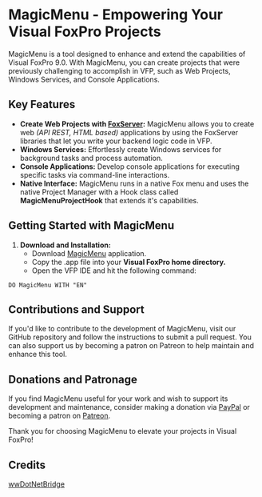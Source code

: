 # MagicMenu - Empowering Your Visual FoxPro Projects

MagicMenu is a tool designed to enhance and extend the capabilities of Visual FoxPro 9.0. With MagicMenu, you can create projects that were previously challenging to accomplish in VFP, such as Web Projects, Windows Services, and Console Applications.

## Key Features

- **Create Web Projects with [FoxServer](https://github.com/VFPLegacy/FoxServer):** MagicMenu allows you to create web _(API REST, HTML based)_ applications by using the FoxServer libraries that let you write your backend logic code in VFP.
- **Windows Services:** Effortlessly create Windows services for background tasks and process automation.
- **Console Applications:** Develop console applications for executing specific tasks via command-line interactions.
- **Native Interface:** MagicMenu runs in a native Fox menu and uses the native Project Manager with a Hook class called **MagicMenuProjectHook** that extends it's capabilities.

## Getting Started with MagicMenu

1. **Download and Installation:**
   - Download [MagicMenu](https://github.com/VFPLegacy/MagicMenu/releases/download/v1.0.1/MagicMenu-v101.app.zip) application.
   - Copy the .app file into your **Visual FoxPro home directory.**
   - Open the VFP IDE and hit the following command:
```xBase
DO MagicMenu WITH "EN"
```

## Contributions and Support

If you'd like to contribute to the development of MagicMenu, visit our GitHub repository and follow the instructions to submit a pull request. You can also support us by becoming a patron on Patreon to help maintain and enhance this tool.

## Donations and Patronage

If you find MagicMenu useful for your work and wish to support its development and maintenance, consider making a donation via [PayPal](https://www.paypal.com/donate/?hosted_button_id=LXQYXFP77AD2G) or becoming a patron on [Patreon](https://www.patreon.com/IrwinRodriguez).

Thank you for choosing MagicMenu to elevate your projects in Visual FoxPro!

## Credits
[wwDotNetBridge](https://github.com/RickStrahl/wwDotnetBridge)
